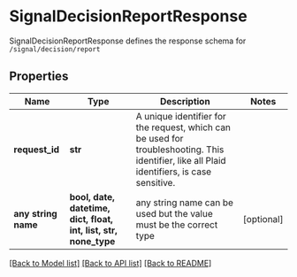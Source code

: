 # SignalDecisionReportResponse

SignalDecisionReportResponse defines the response schema for `/signal/decision/report`

## Properties
Name | Type | Description | Notes
------------ | ------------- | ------------- | -------------
**request_id** | **str** | A unique identifier for the request, which can be used for troubleshooting. This identifier, like all Plaid identifiers, is case sensitive. | 
**any string name** | **bool, date, datetime, dict, float, int, list, str, none_type** | any string name can be used but the value must be the correct type | [optional]

[[Back to Model list]](../README.md#documentation-for-models) [[Back to API list]](../README.md#documentation-for-api-endpoints) [[Back to README]](../README.md)



